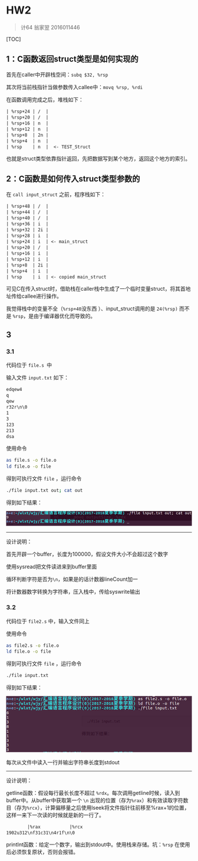 # HW2

>计64 翁家翌 2016011446

[TOC]

## 1：C函数返回struct类型是如何实现的

首先在caller中开辟栈空间：`subq $32, %rsp`

其次将当前栈指针当做参数传入callee中：`movq %rsp, %rdi`

在函数调用完成之后，堆栈如下：

```text
| %rsp+24 | /  |
| %rsp+20 | /  |
| %rsp+16 | n  |
| %rsp+12 | n  |
| %rsp+8  | 2n |
| %rsp+4  | n  |
| %rsp    | n  |  <- TEST_Struct
```

也就是struct类型依靠指针返回，先把数据写到某个地方，返回这个地方的索引。

## 2：C函数是如何传入struct类型参数的

在 `call input_struct` 之前，程序栈如下：

```text
| %rsp+48 | /  |
| %rsp+44 | /  |
| %rsp+40 | /  |
| %rsp+36 | i  |
| %rsp+32 | 2i |
| %rsp+28 | i  |
| %rsp+24 | i  | <- main_struct
| %rsp+20 | /  |
| %rsp+16 | i  |
| %rsp+12 | i  |
| %rsp+8  | 2i |
| %rsp+4  | i  |
| %rsp    | i  | <- copied main_struct
```

可见C在传入struct时，借助栈在caller栈中生成了一个临时变量struct，将其首地址传给callee进行操作。

我觉得栈中的变量不全（`%rsp+40`没东西 ）、input_struct调用的是 `24(%rsp)` 而不是 `%rsp`，是由于编译器优化而导致的。

## 3

### 3.1

代码位于 `file.s `中

输入文件 `input.txt` 如下：

```
edqew4
q
qew
r32r\n\0
1
3
123
213
dsa
```

使用命令

```bash
as file.s -o file.o
ld file.o -o file
```

得到可执行文件 `file` ，运行命令

```bash
./file input.txt out; cat out
```

得到如下结果：

![](1.png)

-----

设计说明：

首先开辟一个buffer，长度为100000，假设文件大小不会超过这个数字

使用sysread把文件读进来到buffer里面

循环判断字符是否为`\n`，如果是的话计数器lineCount加一

将计数器数字转换为字符串，压入栈中，传给syswrite输出

### 3.2

代码位于 `file2.s` 中，输入文件同上

使用命令

```bash
as file2.s -o file.o
ld file.o -o file
```

得到可执行文件 `file` ，运行命令

```bash
./file input.txt
```

得到如下结果：

![](2.png)

每次从文件中读入一行并输出字符串长度到stdout

---

设计说明：

getline函数：假设每行最长长度不超过 `%rdx`。每次调用getline时候，读入到buffer中。从buffer中获取第一个 `\n` 出现的位置（存为`%rax`）和有效读取字符数目（存为`%rcx`），计算偏移量之后使用lseek将文件指针往前移至%rax+1的位置，这样一来下一次读的时候就是新的一行了。

```
        |%rax           |%rcx  
1902u312\nf31c31\n4r1f\n\0
```

printInt函数：给定一个数字，输出到stdout中。使用栈来存储。坑：`%rsp` 在使用后必须恢复原状，否则会报错。

